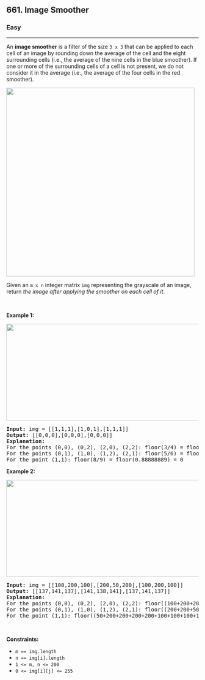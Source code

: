 <h2>661. Image Smoother</h2><h3>Easy</h3><hr><div><p>An <strong>image smoother</strong> is a filter of the size <code>3 x 3</code> that can be applied to each cell of an image by rounding down the average of the cell and the eight surrounding cells (i.e., the average of the nine cells in the blue smoother). If one or more of the surrounding cells of a cell is not present, we do not consider it in the average (i.e., the average of the four cells in the red smoother).</p>
<img alt="" src="https://assets.leetcode.com/uploads/2021/05/03/smoother-grid.jpg" style="width: 493px; height: 493px;">
<p>Given an <code>m x n</code> integer matrix <code>img</code> representing the grayscale of an image, return <em>the image after applying the smoother on each cell of it</em>.</p>

<p>&nbsp;</p>
<p><strong>Example 1:</strong></p>
<img alt="" src="https://assets.leetcode.com/uploads/2021/05/03/smooth-grid.jpg" style="width: 613px; height: 253px;">
<pre><strong>Input:</strong> img = [[1,1,1],[1,0,1],[1,1,1]]
<strong>Output:</strong> [[0,0,0],[0,0,0],[0,0,0]]
<strong>Explanation:</strong>
For the points (0,0), (0,2), (2,0), (2,2): floor(3/4) = floor(0.75) = 0
For the points (0,1), (1,0), (1,2), (2,1): floor(5/6) = floor(0.83333333) = 0
For the point (1,1): floor(8/9) = floor(0.88888889) = 0
</pre>

<p><strong>Example 2:</strong></p>
<img alt="" src="https://assets.leetcode.com/uploads/2021/05/03/smooth2-grid.jpg" style="width: 613px; height: 253px;">
<pre><strong>Input:</strong> img = [[100,200,100],[200,50,200],[100,200,100]]
<strong>Output:</strong> [[137,141,137],[141,138,141],[137,141,137]]
<strong>Explanation:</strong>
For the points (0,0), (0,2), (2,0), (2,2): floor((100+200+200+50)/4) = floor(137.5) = 137
For the points (0,1), (1,0), (1,2), (2,1): floor((200+200+50+200+100+100)/6) = floor(141.666667) = 141
For the point (1,1): floor((50+200+200+200+200+100+100+100+100)/9) = floor(138.888889) = 138
</pre>

<p>&nbsp;</p>
<p><strong>Constraints:</strong></p>

<ul>
	<li><code>m == img.length</code></li>
	<li><code>n == img[i].length</code></li>
	<li><code>1 &lt;= m, n &lt;= 200</code></li>
	<li><code>0 &lt;= img[i][j] &lt;= 255</code></li>
</ul>
</div>